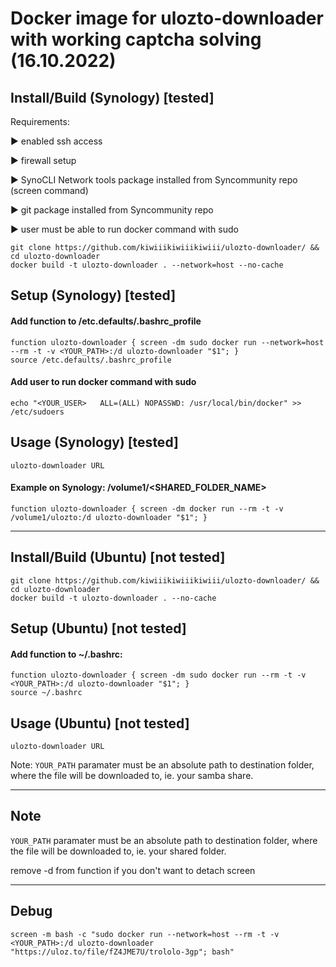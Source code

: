 # Docker image for ulozto-downloader with working captcha solving (16.10.2022)

## Install/Build (Synology) [tested]
Requirements: 

▶ enabled ssh access

▶ firewall setup

▶ SynoCLI Network tools package installed from Syncommunity repo (screen command)

▶ git package installed from Syncommunity repo

▶ user must be able to run docker command with sudo

```
git clone https://github.com/kiwiiikiwiiikiwiii/ulozto-downloader/ && cd ulozto-downloader
docker build -t ulozto-downloader . --network=host --no-cache
```

## Setup (Synology) [tested]
#### Add function to /etc.defaults/.bashrc_profile

```
function ulozto-downloader { screen -dm sudo docker run --network=host --rm -t -v <YOUR_PATH>:/d ulozto-downloader "$1"; }
source /etc.defaults/.bashrc_profile
```
#### Add user to run docker command with sudo
```
echo "<YOUR_USER>   ALL=(ALL) NOPASSWD: /usr/local/bin/docker" >> /etc/sudoers
```
## Usage (Synology) [tested]
```
ulozto-downloader URL
```

#### Example on Synology: /volume1/<SHARED_FOLDER_NAME>
```
function ulozto-downloader { screen -dm docker run --rm -t -v /volume1/ulozto:/d ulozto-downloader "$1"; }
```


------------------------------------------------------------------------------------------------------------------------------------------


## Install/Build (Ubuntu) [not tested]

```
git clone https://github.com/kiwiiikiwiiikiwiii/ulozto-downloader/ && cd ulozto-downloader
docker build -t ulozto-downloader . --no-cache
```

## Setup (Ubuntu) [not tested]
#### Add function to ~/.bashrc:
```
function ulozto-downloader { screen -dm sudo docker run --rm -t -v <YOUR_PATH>:/d ulozto-downloader "$1"; }
source ~/.bashrc
```
## Usage (Ubuntu) [not tested]
```
ulozto-downloader URL
```
Note: `YOUR_PATH` paramater must be an absolute path to destination folder, where the file will be downloaded to, ie. your samba share.

------------------------------------------------------------------------------------------------------------------------------------------

## Note

`YOUR_PATH` paramater must be an absolute path to destination folder, where the file will be downloaded to, ie. your shared folder.
 
remove -d from function if you don't want to detach screen
 
------------------------------------------------------------------------------------------------------------------------------------------

## Debug
```
screen -m bash -c "sudo docker run --network=host --rm -t -v <YOUR_PATH>:/d ulozto-downloader "https://uloz.to/file/fZ4JME7U/trololo-3gp"; bash"
```
